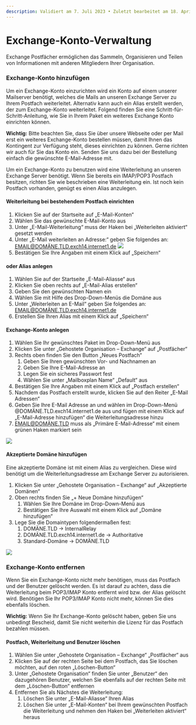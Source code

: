 ```yaml
---
description: Validiert am 7. Juli 2023 • Zuletzt bearbeitet am 18. April 2024
---
```


# Exchange-Konto-Verwaltung

Exchange Postfächer ermöglichen das Sammeln, Organisieren und Teilen von Informationen mit anderen Mitgliedern Ihrer Organisation.

### Exchange-Konto hinzufügen <a href="#exchange-konto_hinzufuegen" id="exchange-konto_hinzufuegen"></a>

Um ein Exchange-Konto einzurichten wird ein Konto auf einem unserer Mailserver benötigt, welches die Mails an unseren Exchange Server zu Ihrem Postfach weiterleitet. Alternativ kann auch ein Alias erstellt werden, der zum Exchange-Konto weiterleitet. Folgend finden Sie eine Schritt-für-Schritt-Anleitung, wie Sie in Ihrem Paket ein weiteres Exchange Konto einrichten können.

**Wichtig:** Bitte beachten Sie, dass Sie über unsere Webseite oder per Mail erst ein weiteres Exchange-Konto bestellen müssen, damit Ihnen das Kontingent zur Verfügung steht, dieses einrichten zu können. Gerne richten wir auch für Sie das Konto ein. Senden Sie uns dazu bei der Bestellung einfach die gewünschte E-Mail-Adresse mit.

Um ein Exchange-Konto zu benutzen wird eine Weiterleitung an unseren Exchange Server benötigt. Wenn Sie bereits ein IMAP/POP3 Postfach besitzen, richten Sie wie beschrieben eine Weiterleitung ein. Ist noch kein Postfach vorhanden, genügt es einen Alias anzulegen.

#### Weiterleitung bei bestehendem Postfach einrichten <a href="#weiterleitung_bei_bestehendem_postfach_einrichten" id="weiterleitung_bei_bestehendem_postfach_einrichten"></a>

1. Klicken Sie auf der Startseite auf „E-Mail-Konten“
2. Wählen Sie das gewünschte E-Mail-Konto aus
3. Unter „E-Mail-Weiterleitung“ muss der Haken bei „Weiterleiten aktiviert“ gesetzt werden
4. Unter „E-Mail weiterleiten an Adresse:“ geben Sie folgendes an: EMAIL@DOMÄNE.TLD.exch14.internet1.de [![](https://wiki.centron.de/_media/webhosting/interfaces/webpanel/exchange_weiterleitung_postfach.png?w=400\&tok=041910)](https://wiki.centron.de/_media/webhosting/interfaces/webpanel/exchange_weiterleitung_postfach.png)
5. Bestätigen Sie Ihre Angaben mit einem Klick auf „Speichern“

#### oder Alias anlegen <a href="#oder_alias_anlegen" id="oder_alias_anlegen"></a>

1. Wählen Sie auf der Startseite „E-Mail-Aliasse“ aus
2. Klicken Sie oben rechts auf „E-Mail-Alias erstellen“
3. Geben Sie den gewünschten Namen ein
4. Wählen Sie mit Hilfe des Drop-Down-Menüs die Domäne aus
5. Unter „Weiterleiten an E-Mail“ geben Sie folgendes an: EMAIL@DOMÄNE.TLD.exch14.internet1.de
6. Erstellen Sie Ihren Alias mit einem Klick auf „Speichern“

#### Exchange-Konto anlegen <a href="#exchange-konto_anlegen" id="exchange-konto_anlegen"></a>

1. Wählen Sie Ihr gewünschtes Paket im Drop-Down-Menü aus
2. Klicken Sie unter „Gehostete Organisation – Exchange“ auf „Postfächer“
3. Rechts oben finden Sie den Button „Neues Postfach“
   1. Geben Sie Ihren gewünschten Vor- und Nachnamen an
   2. Geben Sie Ihre E-Mail-Adresse an
   3. Legen Sie ein sicheres Passwort fest
   4. Wählen Sie unter „Mailboxplan Name“ „Default“ aus
4. Bestätigen Sie Ihre Angaben mit einem Klick auf „Postfach erstellen“
5. Nachdem das Postfach erstellt wurde, klicken Sie auf den Reiter „E-Mail Adressen“
6. Geben Sie Ihre E-Mail Adresse an und wählen im Drop-Down-Menü @DOMÄNE.TLD.exch14.internet1.de aus und fügen mit einem Klick auf „E-Mail-Adresse hinzufügen“ die Weiterleitungsadresse hinzu
7. EMAIL@DOMÄNE.TLD muss als „Primäre E-Mail-Adresse“ mit einem grünen Haken markiert sein

[![](https://wiki.centron.de/_media/webhosting/interfaces/webpanel/exchange_e-mail-adresse_hinzufuegen.png?w=800\&tok=cace5c)](https://wiki.centron.de/_media/webhosting/interfaces/webpanel/exchange_e-mail-adresse_hinzufuegen.png)

#### Akzeptierte Domäne hinzufügen <a href="#akzeptierte_domane_hinzufuegen" id="akzeptierte_domane_hinzufuegen"></a>

Eine akzeptierte Domäne ist mit einem Alias zu vergleichen. Diese wird benötigt um die Weiterleitungsadresse am Exchange Server zu autorisieren.

1. Klicken Sie unter „Gehostete Organisation – Exchange“ auf „Akzeptierte Domänen“
2. Oben rechts finden Sie „+ Neue Domäne hinzufügen“
   1. Wählen Sie Ihre Domäne im Drop-Down-Menü aus
   2. Bestätigen Sie Ihre Auswahl mit einem Klick auf „Domäne hinzufügen“
3. Lege Sie die Domaintypen folgendermaßen fest:
   1. DOMÄNE.TLD → InternalRelay
   2. DOMÄNE.TLD.exch14.internet1.de → Authoritative
   3. Standard-Domäne → DOMÄNE.TLD

[![](https://wiki.centron.de/_media/webhosting/interfaces/webpanel/exchange_akzeptierte_domain.png?w=800\&tok=a74625)](https://wiki.centron.de/_media/webhosting/interfaces/webpanel/exchange_akzeptierte_domain.png)

### Exchange-Konto entfernen <a href="#exchange-konto_entfernen" id="exchange-konto_entfernen"></a>

Wenn Sie ein Exchange-Konto nicht mehr benötigen, muss das Postfach und der Benutzer gelöscht werden. Es ist darauf zu achten, dass die Weiterleitung beim POP3/IMAP Konto entfernt wird bzw. der Alias gelöscht wird. Benötigen Sie Ihr POP3/IMAP Konto nicht mehr, können Sie dies ebenfalls löschen.

**Wichtig:** Wenn Sie Ihr Exchange-Konto gelöscht haben, geben Sie uns unbedingt Bescheid, damit Sie nicht weiterhin die Lizenz für das Postfach bezahlen müssen.

#### Postfach, Weiterleitung und Benutzer löschen <a href="#postfach_weiterleitung_und_benutzer_loschen" id="postfach_weiterleitung_und_benutzer_loschen"></a>

1. Wählen Sie unter „Gehostete Organisation – Exchange“ „Postfächer“ aus
2. Klicken Sie auf der rechten Seite bei dem Postfach, das Sie löschen möchten, auf den roten „Löschen-Button“
3. Unter „Gehostete Organisation“ finden Sie unter „Benutzer“ den dazugehören Benutzer, welchen Sie ebenfalls auf der rechten Seite mit dem „Löschen-Button“ entfernen
4. Entfernen Sie als Nächstes die Weiterleitung:
   1. Löschen Sie unter „E-Mail-Aliasse“ Ihren Alias
   2. Löschen Sie unter „E-Mail-Konten“ bei Ihrem gewünschten Postfach die Weiterleitung und nehmen den Haken bei „Weiterleiten aktiviert“ heraus

